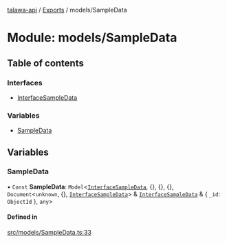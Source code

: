 [talawa-api](../README.md) / [Exports](../modules.md) / models/SampleData

# Module: models/SampleData

## Table of contents

### Interfaces

- [InterfaceSampleData](../interfaces/models_SampleData.InterfaceSampleData.md)

### Variables

- [SampleData](models_SampleData.md#sampledata)

## Variables

### SampleData

• `Const` **SampleData**: `Model`\<[`InterfaceSampleData`](../interfaces/models_SampleData.InterfaceSampleData.md), \{\}, \{\}, \{\}, `Document`\<`unknown`, \{\}, [`InterfaceSampleData`](../interfaces/models_SampleData.InterfaceSampleData.md)\> & [`InterfaceSampleData`](../interfaces/models_SampleData.InterfaceSampleData.md) & \{ `_id`: `ObjectId`  \}, `any`\>

#### Defined in

[src/models/SampleData.ts:33](https://github.com/PalisadoesFoundation/talawa-api/blob/e5f7a9d/src/models/SampleData.ts#L33)
